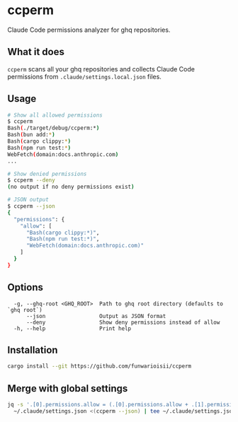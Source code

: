 # ccperm

Claude Code permissions analyzer for ghq repositories.

## What it does

`ccperm` scans all your ghq repositories and collects Claude Code permissions from `.claude/settings.local.json` files.

## Usage

```bash
# Show all allowed permissions
$ ccperm
Bash(./target/debug/ccperm:*)
Bash(bun add:*)
Bash(cargo clippy:*)
Bash(npm run test:*)
WebFetch(domain:docs.anthropic.com)
...

# Show denied permissions
$ ccperm --deny
(no output if no deny permissions exist)

# JSON output
$ ccperm --json
{
  "permissions": {
    "allow": [
      "Bash(cargo clippy:*)",
      "Bash(npm run test:*)",
      "WebFetch(domain:docs.anthropic.com)"
    ]
  }
}
```

## Options

```
  -g, --ghq-root <GHQ_ROOT>  Path to ghq root directory (defaults to `ghq root`)
      --json                 Output as JSON format
      --deny                 Show deny permissions instead of allow
  -h, --help                 Print help
```

## Installation

```bash
cargo install --git https://github.com/funwarioisii/ccperm
```

## Merge with global settings

```bash
jq -s '.[0].permissions.allow = (.[0].permissions.allow + .[1].permissions.allow | unique | sort) | .[0]' \
  ~/.claude/settings.json <(ccperm --json) | tee ~/.claude/settings.json >/dev/null
```
